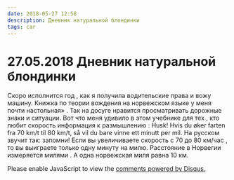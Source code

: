 ```yaml
---
date: 2018-05-27 12:58
description: Дневник натуральной блондинки
tags: car
---
```

# 27.05.2018 Дневник натуральной блондинки

Скоро исполнится год , как я получила водительские права и вожу машину. Книжка по теории вождения на норвежском языке у меня почти настольная» . Так на досуге нравится просматривать  дорожные знаки и ситуации. Вот что меня удивило в этом учебнике  для тех , кто любит скорость информация к размышлению :  Husk!  Hvis du øker farten fra 70 km/t til 80 km/t, så vil du bare vinne ett minutt per mil.    На русском звучит так: запомни! Если вы увеличиваете скорость с 70 до 80 км/час , то вы выиграете только одну минуту на милю. Расстояние в Норвегии измеряется милями . А  одна норвежская миля равна 10 км.

<div id="disqus_thread"></div>
<script>
    /**
    *  RECOMMENDED CONFIGURATION VARIABLES: EDIT AND UNCOMMENT THE SECTION BELOW TO INSERT DYNAMIC VALUES FROM YOUR PLATFORM OR CMS.
    *  LEARN WHY DEFINING THESE VARIABLES IS IMPORTANT: https://disqus.com/admin/universalcode/#configuration-variables    */
    /*
    var disqus_config = function () {
    this.page.url = PAGE_URL;  // Replace PAGE_URL with your page's canonical URL variable
    this.page.identifier = PAGE_IDENTIFIER; // Replace PAGE_IDENTIFIER with your page's unique identifier variable
    };
    */
    (function() { // DON'T EDIT BELOW THIS LINE
    var d = document, s = d.createElement('script');
    s.src = 'https://irina-blog-1.disqus.com/embed.js';
    s.setAttribute('data-timestamp', +new Date());
    (d.head || d.body).appendChild(s);
    })();
</script>
<noscript>Please enable JavaScript to view the <a href="https://disqus.com/?ref_noscript">comments powered by Disqus.</a></noscript>
